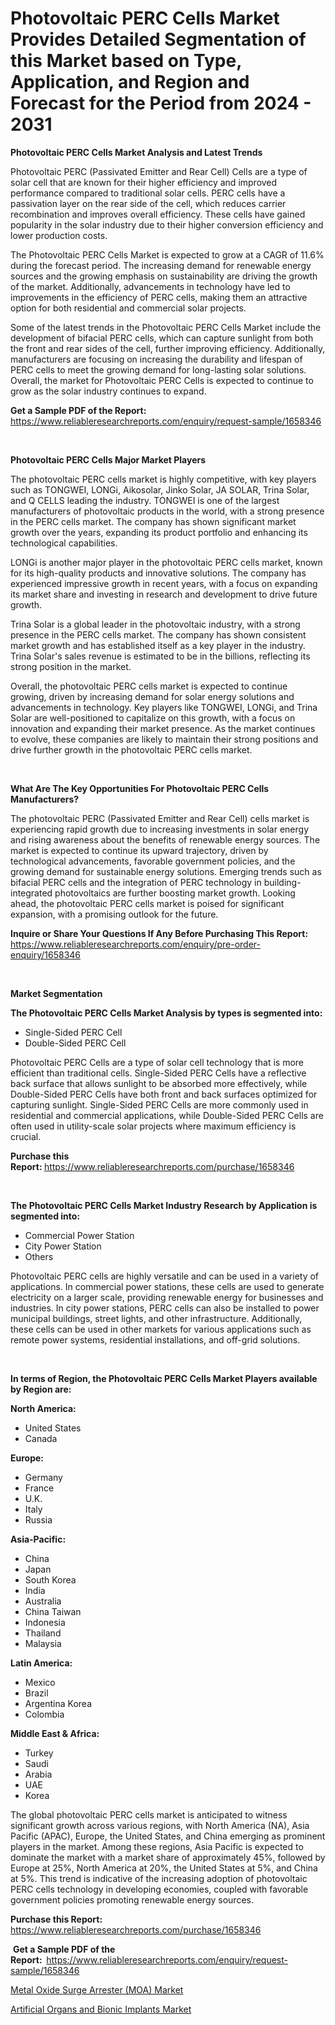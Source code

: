 <p><h1>Photovoltaic PERC Cells Market Provides Detailed Segmentation of this Market based on Type, Application, and Region and Forecast for the Period from 2024 - 2031</h1></p><p><strong>Photovoltaic PERC Cells Market Analysis and Latest Trends</strong></p>
<p><p>Photovoltaic PERC (Passivated Emitter and Rear Cell) Cells are a type of solar cell that are known for their higher efficiency and improved performance compared to traditional solar cells. PERC cells have a passivation layer on the rear side of the cell, which reduces carrier recombination and improves overall efficiency. These cells have gained popularity in the solar industry due to their higher conversion efficiency and lower production costs.</p><p>The Photovoltaic PERC Cells Market is expected to grow at a CAGR of 11.6% during the forecast period. The increasing demand for renewable energy sources and the growing emphasis on sustainability are driving the growth of the market. Additionally, advancements in technology have led to improvements in the efficiency of PERC cells, making them an attractive option for both residential and commercial solar projects.</p><p>Some of the latest trends in the Photovoltaic PERC Cells Market include the development of bifacial PERC cells, which can capture sunlight from both the front and rear sides of the cell, further improving efficiency. Additionally, manufacturers are focusing on increasing the durability and lifespan of PERC cells to meet the growing demand for long-lasting solar solutions. Overall, the market for Photovoltaic PERC Cells is expected to continue to grow as the solar industry continues to expand.</p></p>
<p><strong>Get a Sample PDF of the Report:&nbsp;</strong> <a href="https://www.reliableresearchreports.com/enquiry/request-sample/1658346">https://www.reliableresearchreports.com/enquiry/request-sample/1658346</a></p>
<p>&nbsp;</p>
<p><strong>Photovoltaic PERC Cells Major Market Players</strong></p>
<p><p>The photovoltaic PERC cells market is highly competitive, with key players such as TONGWEI, LONGi, Aikosolar, Jinko Solar, JA SOLAR, Trina Solar, and Q CELLS leading the industry. TONGWEI is one of the largest manufacturers of photovoltaic products in the world, with a strong presence in the PERC cells market. The company has shown significant market growth over the years, expanding its product portfolio and enhancing its technological capabilities.</p><p>LONGi is another major player in the photovoltaic PERC cells market, known for its high-quality products and innovative solutions. The company has experienced impressive growth in recent years, with a focus on expanding its market share and investing in research and development to drive future growth.</p><p>Trina Solar is a global leader in the photovoltaic industry, with a strong presence in the PERC cells market. The company has shown consistent market growth and has established itself as a key player in the industry. Trina Solar's sales revenue is estimated to be in the billions, reflecting its strong position in the market.</p><p>Overall, the photovoltaic PERC cells market is expected to continue growing, driven by increasing demand for solar energy solutions and advancements in technology. Key players like TONGWEI, LONGi, and Trina Solar are well-positioned to capitalize on this growth, with a focus on innovation and expanding their market presence. As the market continues to evolve, these companies are likely to maintain their strong positions and drive further growth in the photovoltaic PERC cells market.</p></p>
<p>&nbsp;</p>
<p><strong>What Are The Key Opportunities For Photovoltaic PERC Cells Manufacturers?</strong></p>
<p><p>The photovoltaic PERC (Passivated Emitter and Rear Cell) cells market is experiencing rapid growth due to increasing investments in solar energy and rising awareness about the benefits of renewable energy sources. The market is expected to continue its upward trajectory, driven by technological advancements, favorable government policies, and the growing demand for sustainable energy solutions. Emerging trends such as bifacial PERC cells and the integration of PERC technology in building-integrated photovoltaics are further boosting market growth. Looking ahead, the photovoltaic PERC cells market is poised for significant expansion, with a promising outlook for the future.</p></p>
<p><strong>Inquire or Share Your Questions If Any Before Purchasing This Report:</strong> <a href="https://www.reliableresearchreports.com/enquiry/pre-order-enquiry/1658346">https://www.reliableresearchreports.com/enquiry/pre-order-enquiry/1658346</a></p>
<p>&nbsp;</p>
<p><strong>Market Segmentation</strong></p>
<p><strong>The Photovoltaic PERC Cells Market Analysis by types is segmented into:</strong></p>
<p><ul><li>Single-Sided PERC Cell</li><li>Double-Sided PERC Cell</li></ul></p>
<p><p>Photovoltaic PERC Cells are a type of solar cell technology that is more efficient than traditional cells. Single-Sided PERC Cells have a reflective back surface that allows sunlight to be absorbed more effectively, while Double-Sided PERC Cells have both front and back surfaces optimized for capturing sunlight. Single-Sided PERC Cells are more commonly used in residential and commercial applications, while Double-Sided PERC Cells are often used in utility-scale solar projects where maximum efficiency is crucial.</p></p>
<p><strong>Purchase this Report:&nbsp;</strong><a href="https://www.reliableresearchreports.com/purchase/1658346">https://www.reliableresearchreports.com/purchase/1658346</a></p>
<p>&nbsp;</p>
<p><strong>The Photovoltaic PERC Cells Market Industry Research by Application is segmented into:</strong></p>
<p><ul><li>Commercial Power Station</li><li>City Power Station</li><li>Others</li></ul></p>
<p><p>Photovoltaic PERC cells are highly versatile and can be used in a variety of applications. In commercial power stations, these cells are used to generate electricity on a larger scale, providing renewable energy for businesses and industries. In city power stations, PERC cells can also be installed to power municipal buildings, street lights, and other infrastructure. Additionally, these cells can be used in other markets for various applications such as remote power systems, residential installations, and off-grid solutions.</p></p>
<p>&nbsp;</p>
<p><strong>In terms of Region, the Photovoltaic PERC Cells Market Players available by Region are:</strong></p>
<p>
    <p> <strong> North America: </strong>
        <ul>
            <li>United States</li>
            <li>Canada</li>
        </ul>
        </p> 
    <p> <strong> Europe: </strong>
        <ul>
            <li>Germany</li>
            <li>France</li>
            <li>U.K.</li>
            <li>Italy</li>
            <li>Russia</li>
        </ul>
        </p> 
    <p> <strong> Asia-Pacific: </strong>
        <ul>
            <li>China</li>
            <li>Japan</li>
            <li>South Korea</li>
            <li>India</li>
            <li>Australia</li>
            <li>China Taiwan</li>
            <li>Indonesia</li>
            <li>Thailand</li>
            <li>Malaysia</li>
        </ul>
        </p> 
    <p> <strong> Latin America: </strong>
        <ul>
            <li>Mexico</li>
            <li>Brazil</li>
            <li>Argentina Korea</li>
            <li>Colombia</li>
        </ul>
        </p> 
    <p> <strong> Middle East & Africa: </strong>
        <ul>
            <li>Turkey</li>
            <li>Saudi</li>
            <li>Arabia</li>
            <li>UAE</li>
            <li>Korea</li>
        </ul>
    </p>
    </p>
<p><p>The global photovoltaic PERC cells market is anticipated to witness significant growth across various regions, with North America (NA), Asia Pacific (APAC), Europe, the United States, and China emerging as prominent players in the market. Among these regions, Asia Pacific is expected to dominate the market with a market share of approximately 45%, followed by Europe at 25%, North America at 20%, the United States at 5%, and China at 5%. This trend is indicative of the increasing adoption of photovoltaic PERC cells technology in developing economies, coupled with favorable government policies promoting renewable energy sources.</p></p>
<p><strong>Purchase this Report: </strong><a href="https://www.reliableresearchreports.com/purchase/1658346">https://www.reliableresearchreports.com/purchase/1658346</a></p>
<p>&nbsp;<strong>Get a Sample PDF of the Report:&nbsp;&nbsp;</strong><a href="https://www.reliableresearchreports.com/enquiry/request-sample/1658346">https://www.reliableresearchreports.com/enquiry/request-sample/1658346</a></p>
<p><strong></strong></p>
<p><p><a href="https://github.com/bmorecock/Market-Research-Report-List-1/blob/main/metal-oxide-surge-arrester-moa-market.md">Metal Oxide Surge Arrester (MOA) Market</a></p><p><a href="https://github.com/jsmusil/Market-Research-Report-List-1/blob/main/artificial-organs-and-bionic-implants-market.md">Artificial Organs and Bionic Implants Market</a></p></p>